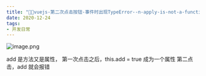 ```yaml
---
title: "🦜🦜vuejs-第二次点击按钮-事件时出现TypeError--n-apply-is-not-a-function"
date: 2020-12-24
tags: 
- 开发日常
---
```

![image.png](https://upload-images.jianshu.io/upload_images/15312191-6ab605c0603018b0.png?imageMogr2/auto-orient/strip%7CimageView2/2/w/1240)

add 是方法又是属性，
第一次点击之后，this.add = true 成为一个属性
第二点击，add 就会报错

